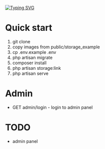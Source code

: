 [![Typing SVG](https://readme-typing-svg.demolab.com?font=Fira+Code&duration=10&pause=200&width=435&lines=SpacX;Spac)](https://git.io/typing-svg)
# Quick start

1. git clone
2. copy images from public/storage_example
3. cp .env.example .env
4. php artisan migrate
5. composer install
6. php artisan storage:link
7. php artisan serve

# Admin
* GET admin/login - login to admin panel

# TODO
* admin panel